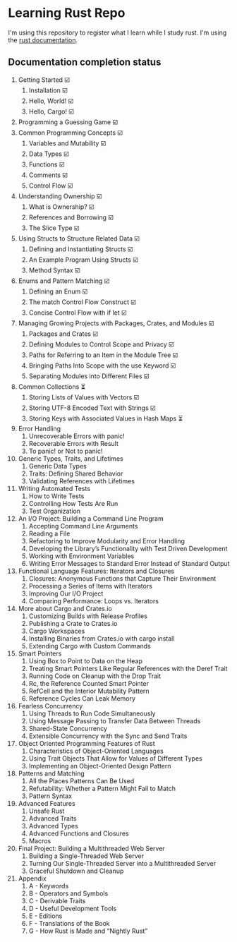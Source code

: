# Learning Rust Repo

I'm using this repository to register what I learn while I study rust.
I'm using the [rust documentation](https://doc.rust-lang.org/book/title-page.html).

## Documentation completion status

1. Getting Started :ballot_box_with_check:
    1. Installation :ballot_box_with_check:
    2. Hello, World! :ballot_box_with_check:
    3. Hello, Cargo! :ballot_box_with_check:
2. Programming a Guessing Game :ballot_box_with_check:
3. Common Programming Concepts :ballot_box_with_check:
    1. Variables and Mutability :ballot_box_with_check:
    2. Data Types :ballot_box_with_check:
    3. Functions :ballot_box_with_check:
    4. Comments :ballot_box_with_check:
    5. Control Flow :ballot_box_with_check:
4. Understanding Ownership :ballot_box_with_check:
    1. What is Ownership? :ballot_box_with_check:
    2. References and Borrowing :ballot_box_with_check:
    3. The Slice Type :ballot_box_with_check:
5. Using Structs to Structure Related Data :ballot_box_with_check:
    1. Defining and Instantiating Structs :ballot_box_with_check:
    2. An Example Program Using Structs :ballot_box_with_check:
    3. Method Syntax :ballot_box_with_check:
6. Enums and Pattern Matching :ballot_box_with_check:
    1. Defining an Enum :ballot_box_with_check:
    2. The match Control Flow Construct :ballot_box_with_check:
    3. Concise Control Flow with if let :ballot_box_with_check:
7. Managing Growing Projects with Packages, Crates, and Modules :ballot_box_with_check:
    1. Packages and Crates :ballot_box_with_check:
    2. Defining Modules to Control Scope and Privacy :ballot_box_with_check:
    3. Paths for Referring to an Item in the Module Tree :ballot_box_with_check:
    4. Bringing Paths Into Scope with the use Keyword :ballot_box_with_check:
    5. Separating Modules into Different Files :ballot_box_with_check:
8. Common Collections :hourglass_flowing_sand:
    1. Storing Lists of Values with Vectors :ballot_box_with_check:
    2. Storing UTF-8 Encoded Text with Strings :ballot_box_with_check:
    3. Storing Keys with Associated Values in Hash Maps :hourglass_flowing_sand:
9. Error Handling
    1. Unrecoverable Errors with panic!
    2. Recoverable Errors with Result
    3. To panic! or Not to panic!
10. Generic Types, Traits, and Lifetimes
    1. Generic Data Types
    2. Traits: Defining Shared Behavior
    3. Validating References with Lifetimes
11. Writing Automated Tests
    1. How to Write Tests
    2. Controlling How Tests Are Run
    3. Test Organization
12. An I/O Project: Building a Command Line Program
    1. Accepting Command Line Arguments
    2. Reading a File
    3. Refactoring to Improve Modularity and Error Handling
    4. Developing the Library’s Functionality with Test Driven Development
    5. Working with Environment Variables
    6. Writing Error Messages to Standard Error Instead of Standard Output
13. Functional Language Features: Iterators and Closures
    1. Closures: Anonymous Functions that Capture Their Environment
    2. Processing a Series of Items with Iterators
    3. Improving Our I/O Project
    4. Comparing Performance: Loops vs. Iterators
14. More about Cargo and Crates.io
    1. Customizing Builds with Release Profiles
    2. Publishing a Crate to Crates.io
    3. Cargo Workspaces
    4. Installing Binaries from Crates.io with cargo install
    5. Extending Cargo with Custom Commands
15. Smart Pointers
    1. Using Box<T> to Point to Data on the Heap
    2. Treating Smart Pointers Like Regular References with the Deref Trait
    3. Running Code on Cleanup with the Drop Trait
    4. Rc<T>, the Reference Counted Smart Pointer
    5. RefCell<T> and the Interior Mutability Pattern
    6. Reference Cycles Can Leak Memory
16. Fearless Concurrency
    1. Using Threads to Run Code Simultaneously
    2. Using Message Passing to Transfer Data Between Threads
    3. Shared-State Concurrency
    4. Extensible Concurrency with the Sync and Send Traits
17. Object Oriented Programming Features of Rust
    1. Characteristics of Object-Oriented Languages
    2. Using Trait Objects That Allow for Values of Different Types
    3. Implementing an Object-Oriented Design Pattern
18. Patterns and Matching
    1. All the Places Patterns Can Be Used
    2. Refutability: Whether a Pattern Might Fail to Match
    3. Pattern Syntax
19. Advanced Features
    1. Unsafe Rust
    2. Advanced Traits
    3. Advanced Types
    4. Advanced Functions and Closures
    5. Macros
20. Final Project: Building a Multithreaded Web Server
    1. Building a Single-Threaded Web Server
    2. Turning Our Single-Threaded Server into a Multithreaded Server
    3. Graceful Shutdown and Cleanup
21. Appendix
    1. A - Keywords
    2. B - Operators and Symbols
    3. C - Derivable Traits
    4. D - Useful Development Tools
    5. E - Editions
    6. F - Translations of the Book
    7. G - How Rust is Made and “Nightly Rust”